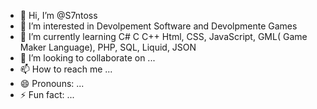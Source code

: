 - 👋 Hi, I’m @S7ntoss
- 👀 I’m interested in Devolpement Software and Devolpmente Games
- 🌱 I’m currently learning  C# C C++ Html, CSS, JavaScript, GML( Game Maker Language), PHP, SQL, Liquid, JSON
- 💞️ I’m looking to collaborate on ...
- 📫 How to reach me ...
- 😄 Pronouns: ...
- ⚡ Fun fact: ...

<!---
S7ntoss/S7ntoss is a ✨ special ✨ repository because its `README.md` (this file) appears on your GitHub profile.
You can click the Preview link to take a look at your changes.
--->
